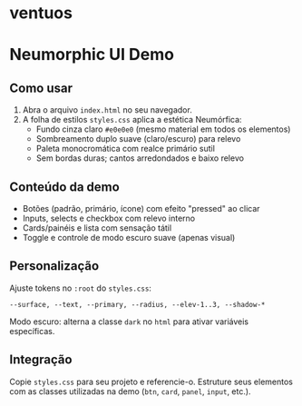 # ventuos
Neumorphic UI Demo
===================

Como usar
---------

1) Abra o arquivo `index.html` no seu navegador.
2) A folha de estilos `styles.css` aplica a estética Neumórfica:
   - Fundo cinza claro `#e0e0e0` (mesmo material em todos os elementos)
   - Sombreamento duplo suave (claro/escuro) para relevo
   - Paleta monocromática com realce primário sutil
   - Sem bordas duras; cantos arredondados e baixo relevo

Conteúdo da demo
----------------

- Botões (padrão, primário, ícone) com efeito "pressed" ao clicar
- Inputs, selects e checkbox com relevo interno
- Cards/painéis e lista com sensação tátil
- Toggle e controle de modo escuro suave (apenas visual)

Personalização
--------------

Ajuste tokens no `:root` do `styles.css`:

```
--surface, --text, --primary, --radius, --elev-1..3, --shadow-*
```

Modo escuro: alterna a classe `dark` no `html` para ativar variáveis específicas.

Integração
----------

Copie `styles.css` para seu projeto e referencie-o. Estruture seus elementos com as classes utilizadas na demo (`btn`, `card`, `panel`, `input`, etc.).
